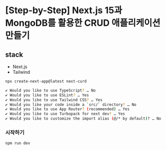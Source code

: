 # [Step-by-Step] Next.js 15과 MongoDB를 활용한 CRUD 애플리케이션 만들기

## stack

- Next.js
- Tailwind

```bash
npx create-next-app@latest next-curd
```

```bash
✔ Would you like to use TypeScript? … No
✔ Would you like to use ESLint? … Yes
✔ Would you like to use Tailwind CSS? … Yes
✔ Would you like your code inside a `src/` directory? … No
✔ Would you like to use App Router? (recommended) … Yes
✔ Would you like to use Turbopack for next dev? … Yes
✔ Would you like to customize the import alias (@/* by default)? … No
```

### 시작하기

```
npm run dev
```
